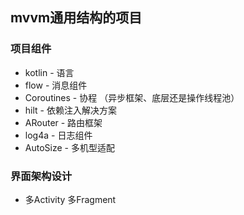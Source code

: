 ## mvvm通用结构的项目
### 项目组件
* kotlin - 语言
* flow - 消息组件
* Coroutines - 协程 （异步框架、底层还是操作线程池）
* hilt - 依赖注入解决方案
* ARouter -  路由框架
* log4a - 日志组件
* AutoSize - 多机型适配
### 界面架构设计
* 多Activity 多Fragment
